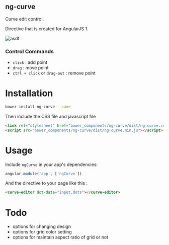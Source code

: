 
## ng-curve

Curve edit control.

Directive that is created for AngularJS 1.

![asdf](https://i.imgur.com/77fgia2.png)

### Control Commands
* `click` : add point
*  `drag` : move point
*  `ctrl + click` or `drag-out` : remove point


# Installation

```bash
bower install ng-curve --save
```

Then include the CSS file and javascript file

```html
<link rel="stylesheet" href="bower_components/ng-curve/dist/ng-curve.css" />
<script src="bower_components/ng-curve/dist/ng-curve.min.js"></script>
```

# Usage

Include `ngCurve` in your app's dependencies:

```javascript
angular.module('app', ['ngCurve'])
```

And the directive to your page like this : 

```html
<curve-editor dot-data="input.dots"></curve-editor>
```

# Todo

* options for changing design 
* options for grid color setting
* options for maintain aspect ratio of grid or not
